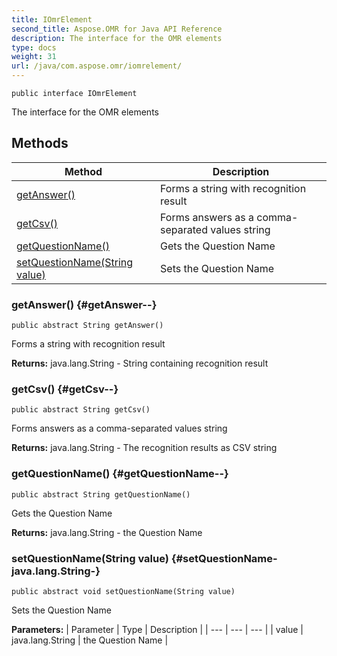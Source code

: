 ```yaml
---
title: IOmrElement
second_title: Aspose.OMR for Java API Reference
description: The interface for the OMR elements
type: docs
weight: 31
url: /java/com.aspose.omr/iomrelement/
---
```

```
public interface IOmrElement
```

The interface for the OMR elements
## Methods

| Method | Description |
| --- | --- |
| [getAnswer()](#getAnswer--) | Forms a string with recognition result |
| [getCsv()](#getCsv--) | Forms answers as a comma-separated values string |
| [getQuestionName()](#getQuestionName--) | Gets the Question Name |
| [setQuestionName(String value)](#setQuestionName-java.lang.String-) | Sets the Question Name |
### getAnswer() {#getAnswer--}
```
public abstract String getAnswer()
```


Forms a string with recognition result

**Returns:**
java.lang.String - String containing recognition result
### getCsv() {#getCsv--}
```
public abstract String getCsv()
```


Forms answers as a comma-separated values string

**Returns:**
java.lang.String - The recognition results as CSV string
### getQuestionName() {#getQuestionName--}
```
public abstract String getQuestionName()
```


Gets the Question Name

**Returns:**
java.lang.String - the Question Name
### setQuestionName(String value) {#setQuestionName-java.lang.String-}
```
public abstract void setQuestionName(String value)
```


Sets the Question Name

**Parameters:**
| Parameter | Type | Description |
| --- | --- | --- |
| value | java.lang.String | the Question Name |

